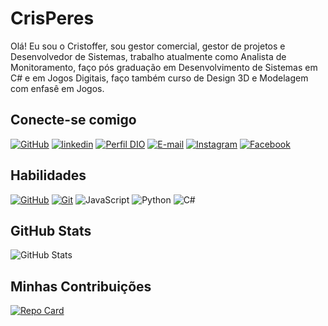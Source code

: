 # CrisPeres
Olá! Eu sou o Cristoffer, sou gestor comercial, gestor de projetos e Desenvolvedor de Sistemas, trabalho atualmente como Analista de Monitoramento, faço pós graduação em Desenvolvimento de Sistemas em C# e em Jogos Digitais, faço também curso de Design 3D e Modelagem com enfasê em Jogos.

## Conecte-se comigo
[![GitHub](https://img.shields.io/badge/GitHub-000?style=for-the-badge&logo=github&logoColor=fff)](https://github.com/CristofferPeres)
[![linkedin](https://img.shields.io/badge/linkedin-0A66C2?style=for-the-badge&logo=linkedin&logoColor)](https://www.linkedin.com/in/cristoffer-peres-54946a138/)
[![Perfil DIO](https://img.shields.io/badge/-Meu%20Perfil%20na%20DIO-30A3DC?style=for-the-badge)](https://web.dio.me/users/cristofferperes_41611) 
[![E-mail](https://img.shields.io/badge/-Email-000?style=for-the-badge&logo=microsoft-outlook&logoColor=E94D5F)](mailto:cristofferperes@outlook.com.br)
[![Instagram](https://img.shields.io/badge/Instagram-000?style=for-the-badge&logo=instagram)](https://www.instagram.com/cristofferperes)
[![Facebook](https://img.shields.io/badge/Facebook-000?style=for-the-badge&logo=facebook)](https://www.facebook.com/crisxd.pco)

## Habilidades
[![GitHub](https://img.shields.io/badge/GitHub-000?style=for-the-badge&logo=github&logoColor=fff)](https://docs.github.com/)
[![Git](https://img.shields.io/badge/Git-000?style=for-the-badge&logo=git&logoColor=fff)](https://git-scm.com/doc) 
![JavaScript](https://img.shields.io/badge/JavaScript-000?style=for-the-badge&logo=javascript&logoColor=30A3DC)
![Python](https://img.shields.io/badge/Python-000?style=for-the-badge&logo=python&logoColor=fcc419)
![C#](https://img.shields.io/badge/CSharp-000?style=for-the-badge&logo=c-sharp&logoColor=823085)

## GitHub Stats
![GitHub Stats](https://github-readme-stats.vercel.app/api?username=CristofferPeres&theme=transparent&bg_color=000&border_color=fff&show_icons=true&icon_color=fff&title_color=fff&text_color=fff&hide_title=true&hide=stars)

## Minhas Contribuições
[![Repo Card](https://github-readme-stats.vercel.app/api/pin/?username=CristofferPeres&repo=dio-lab-open-source&bg_color=000&border_color=fff&show_icons=true&icon_color=fff&title_color=fff&text_color=fff)](https://github.com/CristofferPeres/dio-lab-open-source)